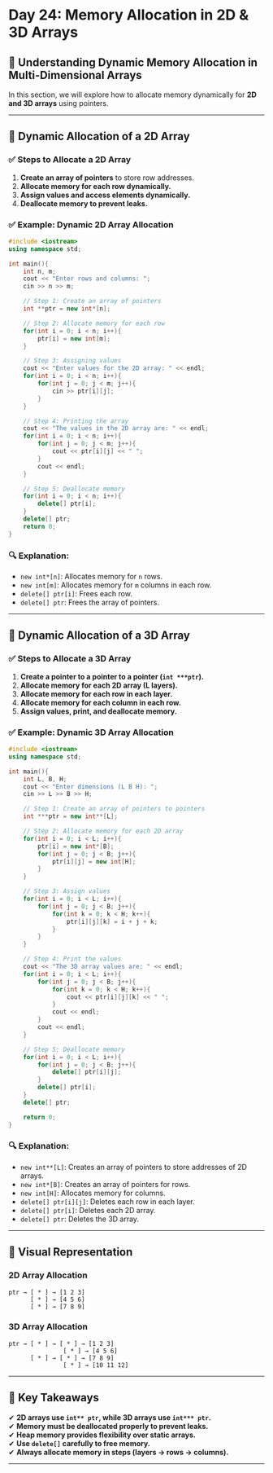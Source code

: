 # Day 24: Memory Allocation in 2D & 3D Arrays

## 📌 Understanding Dynamic Memory Allocation in Multi-Dimensional Arrays
In this section, we will explore how to allocate memory dynamically for **2D and 3D arrays** using pointers.

---

## 🔹 Dynamic Allocation of a 2D Array
### ✅ Steps to Allocate a 2D Array
1. **Create an array of pointers** to store row addresses.
2. **Allocate memory for each row dynamically.**
3. **Assign values and access elements dynamically.**
4. **Deallocate memory to prevent leaks.**

### ✅ Example: Dynamic 2D Array Allocation
```cpp
#include <iostream>
using namespace std;

int main(){
    int n, m;
    cout << "Enter rows and columns: ";
    cin >> n >> m;

    // Step 1: Create an array of pointers
    int **ptr = new int*[n];

    // Step 2: Allocate memory for each row
    for(int i = 0; i < n; i++){
        ptr[i] = new int[m];
    }

    // Step 3: Assigning values
    cout << "Enter values for the 2D array: " << endl;
    for(int i = 0; i < n; i++){
        for(int j = 0; j < m; j++){
            cin >> ptr[i][j];
        }
    }

    // Step 4: Printing the array
    cout << "The values in the 2D array are: " << endl;
    for(int i = 0; i < n; i++){
        for(int j = 0; j < m; j++){
            cout << ptr[i][j] << " ";
        }
        cout << endl;
    }

    // Step 5: Deallocate memory
    for(int i = 0; i < n; i++){
        delete[] ptr[i];
    }
    delete[] ptr;
    return 0;
}
```

### 🔍 Explanation:
- `new int*[n]`: Allocates memory for `n` rows.
- `new int[m]`: Allocates memory for `m` columns in each row.
- `delete[] ptr[i]`: Frees each row.
- `delete[] ptr`: Frees the array of pointers.

---

## 🔹 Dynamic Allocation of a 3D Array
### ✅ Steps to Allocate a 3D Array
1. **Create a pointer to a pointer to a pointer (`int ***ptr`).**
2. **Allocate memory for each 2D array (L layers).**
3. **Allocate memory for each row in each layer.**
4. **Allocate memory for each column in each row.**
5. **Assign values, print, and deallocate memory.**

### ✅ Example: Dynamic 3D Array Allocation
```cpp
#include <iostream>
using namespace std;

int main(){
    int L, B, H;
    cout << "Enter dimensions (L B H): ";
    cin >> L >> B >> H;

    // Step 1: Create an array of pointers to pointers
    int ***ptr = new int**[L];

    // Step 2: Allocate memory for each 2D array
    for(int i = 0; i < L; i++){
        ptr[i] = new int*[B];
        for(int j = 0; j < B; j++){
            ptr[i][j] = new int[H];
        }
    }

    // Step 3: Assign values
    for(int i = 0; i < L; i++){
        for(int j = 0; j < B; j++){
            for(int k = 0; k < H; k++){
                ptr[i][j][k] = i + j + k;
            }
        }
    }

    // Step 4: Print the values
    cout << "The 3D array values are: " << endl;
    for(int i = 0; i < L; i++){
        for(int j = 0; j < B; j++){
            for(int k = 0; k < H; k++){
                cout << ptr[i][j][k] << " ";
            }
            cout << endl;
        }
        cout << endl;
    }

    // Step 5: Deallocate memory
    for(int i = 0; i < L; i++){
        for(int j = 0; j < B; j++){
            delete[] ptr[i][j];
        }
        delete[] ptr[i];
    }
    delete[] ptr;

    return 0;
}
```

### 🔍 Explanation:
- `new int**[L]`: Creates an array of pointers to store addresses of 2D arrays.
- `new int*[B]`: Creates an array of pointers for rows.
- `new int[H]`: Allocates memory for columns.
- `delete[] ptr[i][j]`: Deletes each row in each layer.
- `delete[] ptr[i]`: Deletes each 2D array.
- `delete[] ptr`: Deletes the 3D array.

---

## 🔹 Visual Representation
### **2D Array Allocation**
```
ptr → [ * ] → [1 2 3]
      [ * ] → [4 5 6]
      [ * ] → [7 8 9]
```

### **3D Array Allocation**
```
ptr → [ * ] → [ * ] → [1 2 3]
               [ * ] → [4 5 6]
      [ * ] → [ * ] → [7 8 9]
               [ * ] → [10 11 12]
```

---

## 🔹 Key Takeaways
✔ **2D arrays use `int** ptr`, while 3D arrays use `int*** ptr`.**  
✔ **Memory must be deallocated properly to prevent leaks.**  
✔ **Heap memory provides flexibility over static arrays.**  
✔ **Use `delete[]` carefully to free memory.**  
✔ **Always allocate memory in steps (layers → rows → columns).**  

---
